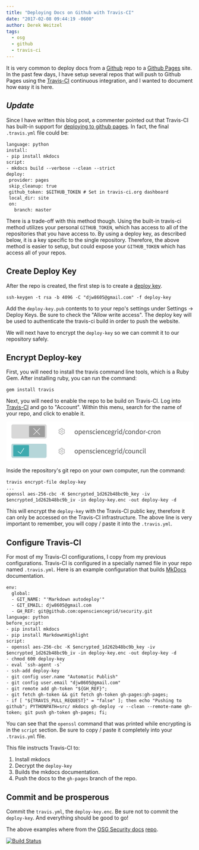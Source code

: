 ```yaml
---
title: "Deploying Docs on Github with Travis-CI"
date: "2017-02-08 09:44:19 -0600"
author: Derek Weitzel
tags:
  - osg
  - github
  - travis-ci
---
```


It is very common to deploy docs from a [Github](https://github.com/) repo 
to a [Github Pages](https://pages.github.com/) site.  In the past few days, I have setup
several repos that will push to Github Pages using the [Travis-CI](https://travis-ci.org/) continuous integration, 
and I wanted to document how easy it is here.

## _Update_

Since I have written this blog post, a commenter pointed out that Travis-CI has built-in support for [deploying to github pages](https://docs.travis-ci.com/user/deployment/pages/).  In fact, the final `.travis.yml` file could be:

    language: python
    install:
    - pip install mkdocs
    script:
    - mkdocs build --verbose --clean --strict
    deploy:
     provider: pages
     skip_cleanup: true
     github_token: $GITHUB_TOKEN # Set in travis-ci.org dashboard
     local_dir: site
     on:
       branch: master

There is a trade-off with this method though.  Using the built-in travis-ci method utilizes your personal `GITHUB_TOKEN`, which has access to all of the
repositories that you have access to.  By using a deploy key, as described below, it is a key specific to the single repository.  Therefore, the above 
method is easier to setup, but could expose your `GITHUB_TOKEN` which has access all of your repos.

## Create Deploy Key

After the repo is created, the first step is to create a [deploy key](https://developer.github.com/guides/managing-deploy-keys/).

    ssh-keygen -t rsa -b 4096 -C "djw8605@gmail.com" -f deploy-key

Add the `deploy-key.pub` contents to to your repo's settings under Settings -> Deploy Keys.  Be sure to check the "Allow write access".  The deploy key will be used to authenticate the travis-ci build in order to push the website.

We will next have to encrypt the `deploy-key` so we can commit it to our repository safely.

## Encrypt Deploy-key

First, you will need to install the travis command line tools, which is a Ruby Gem.  After installing ruby, you can run the command:

    gem install travis
    
Next, you will need to enable the repo to be build on Travis-CI.  Log into [Travis-CI](https://travis-ci.org/) and go to "Account".  Within this menu, search for the name of your repo, and click to enable it.

![Enable Travis-CI Repo](/images/posts/DocsTravisCI/EnableRepoTravis.png)

Inside the repository's git repo on your own computer, run the command:

    travis encrypt-file deploy-key
    ...    
    openssl aes-256-cbc -K $encrypted_1d262b48bc9b_key -iv $encrypted_1d262b48bc9b_iv -in deploy-key.enc -out deploy-key -d


This will encrypt the `deploy-key` with the Travis-CI public key, therefore it can only be accessed on the Travis-CI infrastructure.  The above line is very important to remember, you will copy / paste it into the `.travis.yml`.

## Configure Travis-CI

For most of my Travis-CI configurations, I copy from my previous configurations.  Travis-CI is configured in a specially named file in your
repo named `.travis.yml`.  Here is an example configuration that builds [MkDocs](http://www.mkdocs.org/) documentation.

    env:
      global:
      - GIT_NAME: "'Markdown autodeploy'"
      - GIT_EMAIL: djw8605@gmail.com
      - GH_REF: git@github.com:opensciencegrid/security.git
    language: python
    before_script:
    - pip install mkdocs
    - pip install MarkdownHighlight
    script:
    - openssl aes-256-cbc -K $encrypted_1d262b48bc9b_key -iv $encrypted_1d262b48bc9b_iv -in deploy-key.enc -out deploy-key -d
    - chmod 600 deploy-key
    - eval `ssh-agent -s`
    - ssh-add deploy-key
    - git config user.name "Automatic Publish"
    - git config user.email "djw8605@gmail.com"
    - git remote add gh-token "${GH_REF}";
    - git fetch gh-token && git fetch gh-token gh-pages:gh-pages;
    - if [ "${TRAVIS_PULL_REQUEST}" = "false" ]; then echo "Pushing to github"; PYTHONPATH=src/ mkdocs gh-deploy -v --clean --remote-name gh-token; git push gh-token gh-pages; fi;

You can see that the `openssl` command that was printed while encrypting is in the `script` section.  Be sure to copy / paste it completely
into your `.travis.yml` file.

This file instructs Travis-CI to:

1. Install mkdocs
2. Decrypt the `deploy-key`
3. Builds the mkdocs documentation.
4. Push the docs to the `gh-pages` branch of the repo.
 


## Commit and be prosperous 

Commit the `travis.yml`, the `deploy-key.enc`.  Be sure not to commit the `deploy-key`.  And everything should be good to go!

The above examples where from the [OSG Security docs](https://opensciencegrid.github.io/security/) [repo](https://github.com/opensciencegrid/security).

[![Build Status](https://travis-ci.org/opensciencegrid/security.svg?branch=master)](https://travis-ci.org/opensciencegrid/security)

